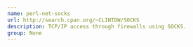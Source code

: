 ```yaml
---
name: perl-net-socks
url: http://search.cpan.org/~CLINTDW/SOCKS
description: TCP/IP access through firewalls using SOCKS.
group: None
---
```

